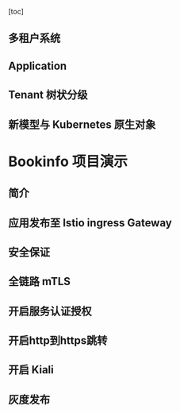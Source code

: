 [toc]




## 多租户系统




## Application










## Tenant 树状分级






## 新模型与 Kubernetes 原生对象









# Bookinfo 项目演示

## 简介


## 应用发布至 Istio ingress Gateway



## 安全保证




## 全链路 mTLS




## 开启服务认证授权




## 开启http到https跳转




## 开启 Kiali



## 灰度发布





## 




